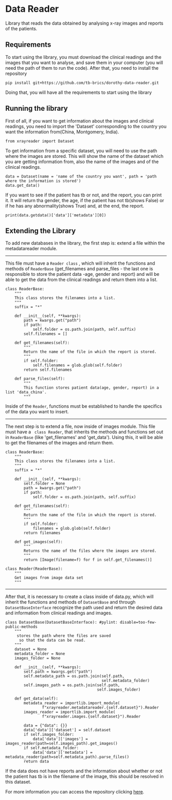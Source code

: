 # Data Reader 

Library that reads the data obtained by
analysing x-ray images and reports of the patients.

## Requirements 
To start using the library, you must download
the clinical readings and the images that you want to 
analyse, and save them in your computer (you will
need the path of them to run the code).
After that, you need to install the repository

```
pip install git+https://github.com/tb-brics/dorothy-data-reader.git
``` 

Doing that, you will have all the requirements to start using 
the library

## Running the library 
First of all, if you want to get information about the images and
clinical readings, you need to import the 'Dataset' corresponding
to the country you want the information from(China, Montgomery, India).

```
from xrayreader import Dataset
```

To get information from a specific dataset, you will need to use the path where the images are stored.
This will show the name of the dataset which you are getting information from, also 
the name of the images and of the clinical readings.

```
data = Dataset(name = 'name of the country you want', path = 'path where the information is stored')
data.get_data()
```

If you want to see if the patient has tb or not, and the report, you can print it.
It will return tha gender, the age, if the patient has not tb(shows False) or
if he has any abnormality(shows True) and, at the end, the report.

```
print(data.getdata()['data']['metadata'][0])
```

## Extending the Library

To add new databases in the library, the first step is:
extend a file within the metadatareader module.
****
This file must have a  ```Reader class``` , which will inherit the functions and methods of
```ReaderBase``` (get_filenames and parse_files - the last one is responsible to store
the patient data -age, gender and report) and will be able to get the data from the clinical
readings and return them into a list.
~~~~
class ReaderBase:
    """
    This class stores the filenames into a list.
    """
    suffix = "*"

    def __init__(self, **kwargs):
        path = kwargs.get("path")
        if path:
            self.folder = os.path.join(path, self.suffix)
        self.filenames = []

    def get_filenames(self):
        """
        Return the name of the file in which the report is stored.
        """
        if self.folder:
            self.filenames = glob.glob(self.folder)
        return self.filenames

    def parse_files(self):
        """
        This function stores patient data(age, gender, report) in a list 'data_china'.
        """
~~~~
Inside of the ```Reader```, functions must be established to handle the specifics of the 
data you want to insert.
****
The next step is to extend a file, now inside of images module.
This file must have a ``` class Reader```, that inherits the methods and functions
set out in ```ReaderBase``` (like 'get_filenames' and 'get_data'). 
Using this, it will be able to get the filenames of the images and return them.
~~~~
class ReaderBase:
    """
    This class stores the filenames into a list.
    """
    suffix = "*"

    def __init__(self, **kwargs):
        self.folder = None
        path = kwargs.get("path")
        if path:
            self.folder = os.path.join(path, self.suffix)

    def get_filenames(self):
        """
        Return the name of the file in which the report is stored.
        """
        if self.folder:
            filenames = glob.glob(self.folder)
        return filenames

    def get_images(self):
        """
        Returns the name of the files where the images are stored.
        """
        return [Image(filename=f) for f in self.get_filenames()]
~~~~
~~~~
class Reader(ReaderBase):
    """
    Get images from image data set
    """
~~~~
****
After that, it is necessary to create a class inside of data.py, which
will inherit the functions and methods of ```DatasetBase``` and through ```DatasetBaseInterface```
recognize the path used and return the desired data and information from
clinical readings and images.
~~~~
class DatasetBase(DatasetBaseInterface): #pylint: disable=too-few-public-methods
    """
     stores the path where the files are saved
      so that the data can be read.
    """
    dataset = None
    metadata_folder = None
    images_folder = None

    def __init__(self, **kwargs):
        self.path = kwargs.get("path")
        self.metadata_path = os.path.join(self.path,
                                          self.metadata_folder)
        self.images_path = os.path.join(self.path,
                                        self.images_folder)

    def get_data(self):
        metadata_reader = importlib.import_module(
                f"xrayreader.metadatareader.{self.dataset}").Reader
        images_reader = importlib.import_module(
                f"xrayreader.images.{self.dataset}").Reader

        data = {"data": {}}
        data['data']['dataset'] = self.dataset
        if self.images_folder:
            data['data']['images'] = images_reader(path=self.images_path).get_images()
        if self.metadata_folder:
            data['data']['metadata'] = metadata_reader(path=self.metadata_path).parse_files()
        return data
~~~~
If the data does not have reports and the information about whether or not the patient
has tb is in the filename of the image, this should be resolved in this dataset.

For more information you can access the repository clicking [here](https://github.com/tb-brics/dorothy-data-reader.git).  